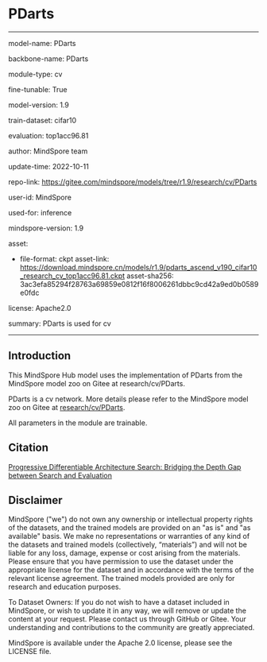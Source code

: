 # PDarts

---

model-name: PDarts

backbone-name: PDarts

module-type: cv

fine-tunable: True

model-version: 1.9

train-dataset: cifar10

evaluation: top1acc96.81

author: MindSpore team

update-time: 2022-10-11

repo-link: <https://gitee.com/mindspore/models/tree/r1.9/research/cv/PDarts>

user-id: MindSpore

used-for: inference

mindspore-version: 1.9

asset:

-
    file-format: ckpt
    asset-link: <https://download.mindspore.cn/models/r1.9/pdarts_ascend_v190_cifar10_research_cv_top1acc96.81.ckpt>
    asset-sha256: 3ac3efa85294f28763a69859e0812f16f8006261dbbc9cd42a9ed0b0589e0fdc

license: Apache2.0

summary: PDarts is used for cv

---

## Introduction

This MindSpore Hub model uses the implementation of PDarts from the MindSpore model zoo on Gitee at research/cv/PDarts.

PDarts is a cv network. More details please refer to the MindSpore model zoo on Gitee at [research/cv/PDarts](https://gitee.com/mindspore/models/blob/r1.9/research/cv/PDarts/README_CN.md).

All parameters in the module are trainable.

## Citation

[Progressive Differentiable Architecture Search: Bridging the Depth Gap between Search and Evaluation](https://arxiv.org/pdf/1904.12760.pdf)

## Disclaimer

MindSpore ("we") do not own any ownership or intellectual property rights of the datasets, and the trained models are provided on an "as is" and "as available" basis. We make no representations or warranties of any kind of the datasets and trained models (collectively, “materials”) and will not be liable for any loss, damage, expense or cost arising from the materials. Please ensure that you have permission to use the dataset under the appropriate license for the dataset and in accordance with the terms of the relevant license agreement. The trained models provided are only for research and education purposes.

To Dataset Owners: If you do not wish to have a dataset included in MindSpore, or wish to update it in any way, we will remove or update the content at your request. Please contact us through GitHub or Gitee. Your understanding and contributions to the community are greatly appreciated.

MindSpore is available under the Apache 2.0 license, please see the LICENSE file.
